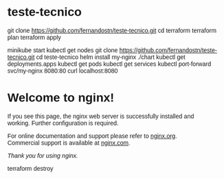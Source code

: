 # teste-tecnico

git clone https://github.com/fernandostn/teste-tecnico.git
cd terraform
terraform plan
terraform apply

minikube start
kubectl get nodes
git clone https://github.com/fernandostn/teste-tecnico.git
cd teste-tecnico
helm install my-nginx ./chart
kubectl get deployments.apps
kubectl get pods
kubectl get services
kubectl port-forward svc/my-nginx 8080:80
curl localhost:8080

<!DOCTYPE html>
<html>
<head>
<title>Welcome to nginx!</title>
<style>
    body {
        width: 35em;
        margin: 0 auto;
        font-family: Tahoma, Verdana, Arial, sans-serif;
    }
</style>
</head>
<body>
<h1>Welcome to nginx!</h1>
<p>If you see this page, the nginx web server is successfully installed and
working. Further configuration is required.</p>

<p>For online documentation and support please refer to
<a href="http://nginx.org/">nginx.org</a>.<br/>
Commercial support is available at
<a href="http://nginx.com/">nginx.com</a>.</p>

<p><em>Thank you for using nginx.</em></p>
</body>
</html>

terraform destroy